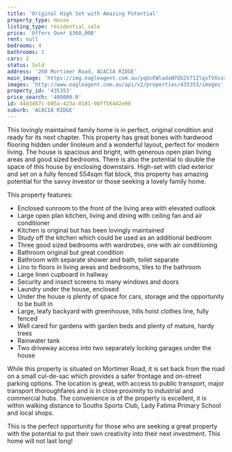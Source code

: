 ```yaml
---
title: 'Original High Set with Amazing Potential'
property_type: House
listing_type: residential_sale
price: 'Offers Over $360,000'
rent: null
bedrooms: 4
bathrooms: 1
cars: 2
status: Sold
address: '260 Mortimer Road, ACACIA RIDGE'
main_image: 'https://img.eagleagent.com.au/yqUcEWladaN7QG2V71ZlqsTVXxs=/1280x854/smart/https://s3-us-west-2.amazonaws.com/eagleagent-orig/images/6823506/121763450-image-M.jpg'
images: 'http://www.eagleagent.com.au/api/v2/properties/435353/images'
property_id: '435353'
price_search: '400000.0'
id: 44d3d87c-b05a-423a-8101-98ff56442e98
suburb: 'ACACIA RIDGE'
---
```

This lovingly maintained family home is in perfect, original condition and ready for its next chapter. This property has great bones with hardwood flooring hidden under linoleum and a wonderful layout, perfect for modern living. The house is spacious and bright, with generous open plan living areas and good sized bedrooms. There is also the potential to double the space of this house by enclosing downstairs. High-set with clad exterior and set on a fully fenced 554sqm flat block, this property has amazing potential for the savvy investor or those seeking a lovely family home.

This property features:

*  Enclosed sunroom to the front of the living area with elevated outlook
*  Large open plan kitchen, living and dining with ceiling fan and air conditioner
*  Kitchen is original but has been lovingly maintained
*  Study off the kitchen which could be used as an additional bedroom
*  Three good sized bedrooms with wardrobes, one with air conditioning
*  Bathroom original but great condition
*  Bathroom with separate shower and bath, toilet separate
*  Lino to floors in living areas and bedrooms, tiles to the bathroom
*  Large linen cupboard in hallway
*  Security and insect screens to many windows and doors
*  Laundry under the house, enclosed
*  Under the house is plenty of space for cars, storage and the opportunity to be built in
*  Large, leafy backyard with greenhouse, hills hoist clothes line, fully fenced
*  Well cared for gardens with garden beds and plenty of mature, hardy trees
*  Rainwater tank
*  Two driveway access into two separately locking garages under the house

While this property is situated on Mortimer Road, it is set back from the road on a small cul-de-sac which provides a safer frontage and on-street parking options. The location is great, with access to public transport, major transport thoroughfares and is in close proximity to industrial and commercial hubs. The convenience is of the property is excellent, it is within walking distance to Souths Sports Club, Lady Fatima Primary School and local shops.

This is the perfect opportunity for those who are seeking a great property with the potential to put their own creativity into their next investment. This home will not last long!